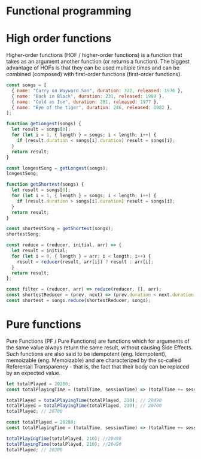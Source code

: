 # Functional programming

# High order functions

Higher-order functions (HOF / higher-order functions) is a function that takes as an argument another function (or returns a function). The biggest advantage of HOFs is that they can be used multiple times and can be combined (composed) with first-order functions (first-order functions).

```js
const songs = [
  { name: "Carry on Wayward Son", duration: 322, released: 1976 },
  { name: "Back in Black", duration: 231, released: 1980 },
  { name: "Cold as Ice", duration: 201, released: 1977 },
  { name: "Eye of the tiger", duration: 246, released: 1982 },
];

function getLongest(songs) {
  let result = songs[0];
  for (let i = 1, { length } = songs; i < length; i++) {
    if (result.duration < songs[i].duration) result = songs[i];
  }
  return result;
}

const longestSong = getLongest(songs);
longestSong;

function getShortest(songs) {
  let result = songs[0];
  for (let i = 1, { length } = songs; i < length; i++) {
    if (result.duration > songs[i].duration) result = songs[i];
  }
  return result;
}

const shortestSong = getShortest(songs);
shortestSong;

const reduce = (reducer, initial, arr) => {
  let result = initial;
  for (let i = 0, { length } = arr; i < length; i++) {
    result = reducer(result, arr[i]) ? result : arr[i];
  }
  return result;
};

const filter = (reducer, arr) => reduce(reducer, [], arr);
const shortestReducer = (prev, next) => (prev.duration < next.duration ? prev : next);
const shortest = songs.reduce(shortestReducer, songs);
```

# Pure functions

Pure Functions (PF / Pure Functions) are functions which for arguments of the same value always return the same result, without causing Side Effects. Such functions are also said to be idempotent (eng. Idempotent), memoizable (eng. Memoizable) and are characterized by the so-called Referentail Transparency - that is, the fact that their body can be replaced by an expected value.

```js
let totalPlayed = 20280;
const totalPlayingTime = (totalTime, sessionTime) => (totalTime += sessionTime);

totalPlayed = totalPlayingTime(totalPlayed, 210); // 20490
totalPlayed = totalPlayingTime(totalPlayed, 210); // 20700
totalPlayed; // 20700

const totalPlayed = 20280;
const totalPlayingTime = (totalTime, sessionTime) => (totalTime += sessionTime);

totalPlayingTime(totalPlayed, 210); //20490
totalPlayingTime(totalPlayed, 210); //20490
totalPlayed; // 20280
```
